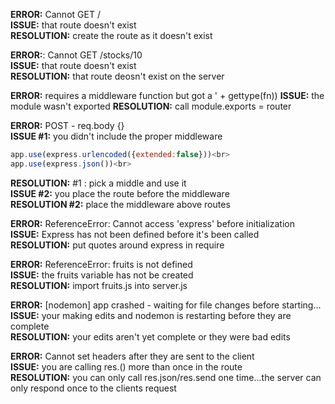 
**ERROR:** Cannot GET /<br>
**ISSUE:** that route doesn't exist <br>
**RESOLUTION:** create the route as it doesn't exist

**ERROR:**: Cannot GET /stocks/10<br>
**ISSUE:** that route doesn't exist <br>
**RESOLUTION:** that route deosn't exist on the server<br>

**ERROR:** requires a middleware function but got a ' + gettype(fn))
**ISSUE:** the module wasn't exported
**RESOLUTION:**  call module.exports = router

**ERROR:** POST - req.body {}<br>
**ISSUE #1:**  you didn't include the proper middleware<br>
```js
app.use(express.urlencoded({extended:false}))<br>
app.use(express.json())<br>
```
**RESOLUTION:**  #1 : pick a middle and use it<br>
**ISSUE  #2:** you place the route before the middleware<br>
**RESOLUTION  #2:**  place the middleware above routes<br>

**ERROR:** ReferenceError: Cannot access 'express' before initialization<br>
**ISSUE:** Express has not been defined before it's been called<br>
**RESOLUTION:** put quotes around express in require<br>

**ERROR:** ReferenceError: fruits is not defined<br>
**ISSUE:**  the fruits variable has not be created<br>
**RESOLUTION:** import fruits.js into server.js<br>

**ERROR:** [nodemon] app crashed - waiting for file changes before starting...<br>
**ISSUE:**  your making edits and nodemon is restarting before they are complete<br>
**RESOLUTION:** your edits aren't yet complete or they were bad edits<br>

**ERROR:** Cannot set headers after they are sent to the client<br>
**ISSUE:**  you are calling res.() more than once in the route<br>
**RESOLUTION:** you can only call res.json/res.send one time...the server can only respond once to the clients request<br>
